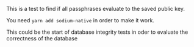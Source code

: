 This is a test to find if all passphrases evaluate to the saved public key.

You need `yarn add sodium-native` in order to make it work.

This could be the start of database integrity tests in oder to evaluate the correctness of the database